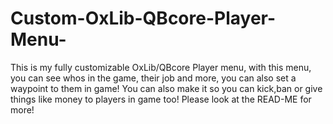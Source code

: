 # Custom-OxLib-QBcore-Player-Menu-
This is my fully customizable OxLib/QBcore  Player menu, with this menu, you can see whos in the game, their job and more, you can also set a waypoint to them in game! You can also make it so you can kick,ban or give things like money to players in game too! Please look at the READ-ME for more!
